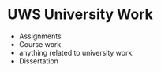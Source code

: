 # UWS University Work

- Assignments
- Course work
- anything related to university work.
- Dissertation

